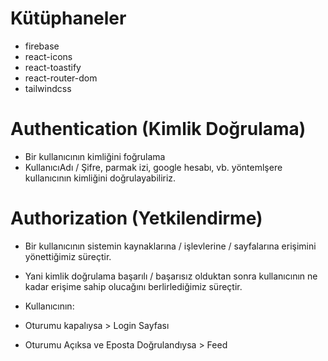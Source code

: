 # Kütüphaneler

- firebase
- react-icons
- react-toastify
- react-router-dom
- tailwindcss

# Authentication (Kimlik Doğrulama)

- Bir kullanıcının kimliğini foğrulama
- KullanıcıAdı / Şifre, parmak izi, google hesabı, vb. yöntemlşere kullanıcının kimliğini doğrulayabiliriz.

# Authorization (Yetkilendirme)

- Bir kullanıcının sistemin kaynaklarına / işlevlerine / sayfalarına erişimini yönettiğimiz süreçtir.
- Yani kimlik doğrulama başarılı / başarısız olduktan sonra kullanıcının ne kadar erişime sahip olucağını berlirlediğimiz süreçtir.

- Kullanıcının:
- Oturumu kapalıysa > Login Sayfası
- Oturumu Açıksa ve Eposta Doğrulandıysa > Feed
